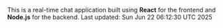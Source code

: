 This is a real-time chat application built using **React** for the frontend and **Node.js** for the backend.
Last updated: Sun Jun 22 06:12:30 UTC 2025
